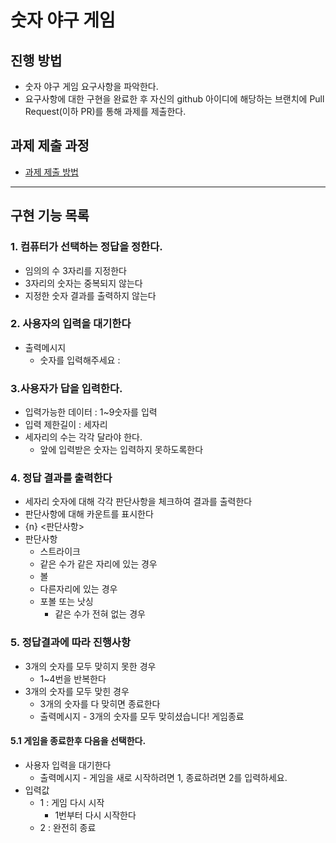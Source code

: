 # 숫자 야구 게임
## 진행 방법
* 숫자 야구 게임 요구사항을 파악한다.
* 요구사항에 대한 구현을 완료한 후 자신의 github 아이디에 해당하는 브랜치에 Pull Request(이하 PR)를 통해 과제를 제출한다.

## 과제 제출 과정
* [과제 제출 방법](https://github.com/next-step/nextstep-docs/tree/master/precourse)


---

## 구현 기능 목록

### 1. 컴퓨터가 선택하는 정답을 정한다.
- 임의의 수 3자리를 지정한다
- 3자리의 숫자는 중복되지 않는다
- 지정한 숫자 결과를 출력하지 않는다


### 2. 사용자의 입력을 대기한다
- 출력메시지
	- 숫자를 입력해주세요 :


### 3.사용자가 답을 입력한다.
- 입력가능한 데이터 : 1~9숫자를 입력
- 입력 제한길이 : 세자리
- 세자리의 수는 각각 달라야 한다.
	- 앞에 입력받은 숫자는 입력하지 못하도록한다


### 4. 정답 결과를 출력한다
- 세자리 숫자에 대해 각각 판단사항을 체크하여 결과를 출력한다
- 판단사항에 대해 카운트를 표시한다
- {n} <판단사항>
- 판단사항
	- 스트라이크
    - 같은 수가 같은 자리에 있는 경우
	- 볼
    - 다른자리에 있는 경우
  - 포볼 또는 낫싱
    - 같은 수가 전혀 없는 경우


### 5. 정답결과에 따라 진행사항
- 3개의 숫자를 모두 맞히지 못한 경우
  - 1~4번을 반복한다
- 3개의 숫자를 모두 맞힌 경우
  - 3개의 숫자를 다 맞히면 종료한다
  - 출력메시지
		-	3개의 숫자를 모두 맞히셨습니다! 게임종료

#### 5.1 게임을 종료한후 다음을 선택한다.
- 사용자 입력을 대기한다
  - 출력메시지
		-	게임을 새로 시작하려면 1, 종료하려면 2를 입력하세요.
- 입력값
  - 1 : 게임 다시 시작
    - 1번부터 다시 시작한다
  - 2 : 완전히 종료

